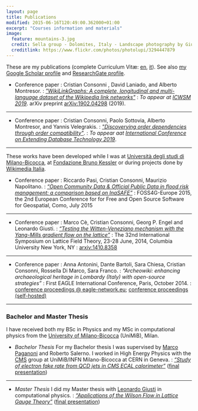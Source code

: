 ```yaml
---
layout: page
title: Publications
modified: 2015-06-16T120:49:00.362000+01:00
excerpt: "Courses information and materials"
image:
  feature: mountains-3.jpg
  credit: Sella group - Dolomites, Italy - Landscape photography by Giuseppe Milo (CC-BY 2.0)
  creditlink: https://www.flickr.com/photos/photolupi/3294447879
---
```


These are my publications (complete Curriculum Vitæ: [en](CV_Consonni_public_en.pdf), [it](CV_Consonni_public_it.pdf)). See also [my Google Scholar profile](https://scholar.google.it/citations?user=M7Cs7JYAAAAJ&hl=en) and [ResearchGate profile](https://www.researchgate.net/profile/Cristian_Consonni).

* Conference paper
: Cristian Consonni , David Laniado, and Alberto Montresor.
: [_"WikiLinkGraphs: A complete, longitudinal and multi-language dataset of the Wikipedia link networks"_](files/WikiLinkGraphs.pdf)
: _To appear at [ICWSM 2019](https://icwsm.org/2019/)_. arXiv preprint [arXiv:1902.04298](https://arxiv.org/pdf/1902.04298.pdf) (2019).

---

* Conference paper
: Cristian Consonni, Paolo Sottovia, Alberto Montresor, and Yannis Velegrakis.
: [_"Discoverying order dependencies through order compatibility"_](files/OD_paper_EDBT_2019.pdf).
: _To appear aat [International Conference on Extending Database Technology 2019](http://edbticdt2019.inesc-id.pt/)_.

---



These works have been developed while I was at [Università degli studi di Milano-Bicocca](http://www.unimib.it), at [Fondazione Bruno Kessler](http://www.fbk.eu) or during projects done by [Wikimedia Italia](http://www.wikimedia.it).

* Conference paper
: Riccardo Pasi, Cristian Consonni, Maurizio Napolitano.
: [_“Open Community Data & Official Public Data in flood risk management: a comparison based on InaSAFE”_](files/FOSS4G-eu15_Pasi_Consonni_Napolitano.pdf)
: FOSS4G-Europe 2015, the 2nd European Conference for for Free and Open Source Software for Geospatial, Como, July 2015

---

* Conference paper
: Marco Cè, Cristian Consonni, Georg P. Engel and Leonardo Giusti.
: [_“Testing the Witten-Veneziano mechanism with the Yang-Mills gradient flow on the lattice”_](files/1410.8358.pdf)
: The 32nd International Symposium on Lattice Field Theory, 23-28 June, 2014, Columbia University New York, NY
: [arxiv:1410.8358](http://arxiv.org/abs/1410.8358)

---

* Conference paper
: Anna Antonini, Dante Bartoli, Sara Chiesa, Cristian Consonni, Rossella Di Marco, Sara Franco.
: _“Archeowiki: enhancing archaeological heritage in Lombardy (Italy) with open-source strategies”_
: First EAGLE International Conference, Paris, October 2014.
: [conference proceedings @ eagle-network.eu](http://www.eagle-network.eu/wp-content/uploads/2015/01/Paris-Conference-Proceedings.pdf); [conference proceedings (self-hosted)](files/EAGLE-Paris-Conference-Proceedings.pdf)

---

### Bachelor and Master Thesis

I have received both my BSc in Physics and my MSc in computational physics 
from the [University of Milano-Bicocca](http://www.unimib.it) (UniMiB), Milan.

* *Bachelor Thesis*
For my Bachelor thesis I was supervised by [Marco Paganoni](http://fisica.mib.infn.it/pages/it/chi-siamo/persone/who.php?user=paganoni&lang=IT) and Roberto Salerno. I worked in High Energy Physics with the [CMS](http://cms.web.cern.ch/) group at UniMiB/INFN Milano-Bicocca at CERN in Geneva.
: [ _“Study of electron fake rate from QCD jets in CMS ECAL calorimeter”_](files/BSc_thesis_Cristian_Consonni.pdf) ([final presentation](files/BSc_thesis_presentation_Cristian_Consonni.pdf))

---

* *Master Thesis*
I did my Master thesis with [Leonardo Giusti](http://virgilio.mib.infn.it/~lgiusti/lgiusti.html) in computational physics.
: [ _“Applications of the Wilson Flow in Lattice Gauge Theory”_](files/MSc_thesis_Cristian_Consonni.pdf) ([final presentation](files/MSc_thesis_presentation_Cristian_Consonni.pdf))
